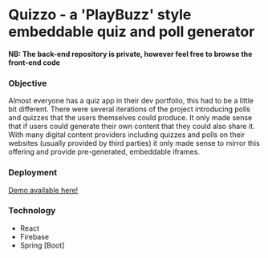# Quizzo - a 'PlayBuzz' style embeddable quiz and poll generator
**NB: The back-end repository is private, however feel free to browse the front-end code**

### Objective
Almost everyone has a quiz app in their dev portfolio, this had to be a little bit different. There were several iterations of the project introducing polls and quizzes that the users themselves could produce. It only made sense that if users could generate their own content that they could also share it. With many digital content providers including quizzes and polls on their websites (usually provided by third parties) it only made sense to mirror this offering and provide pre-generated, embeddable iframes.

### Deployment
[Demo available here!](https://baypluzz.herokuapp.com/)


### Technology
* React
* Firebase
* Spring [Boot]
